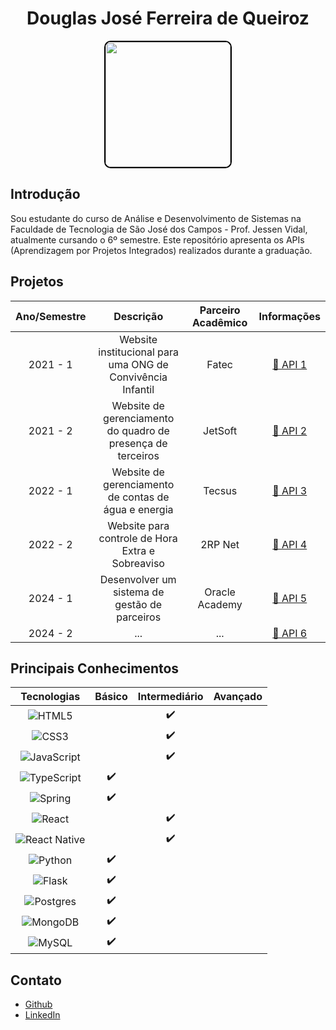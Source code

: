 <h1 align="center"> Douglas José Ferreira de Queiroz </h1>

<p align="center">
<img src="https://github.com/user-attachments/assets/4f1282f8-b242-4907-8d31-660010240a00" width="200" style="border: 2px solid black;  border-radius: 5%;" >   
</p>

## Introdução

Sou estudante do curso de Análise e Desenvolvimento de Sistemas na Faculdade de Tecnologia de São José dos Campos - Prof. Jessen Vidal, atualmente cursando o 6º semestre. Este repositório apresenta os APIs (Aprendizagem por Projetos Integrados) realizados durante a graduação.

## Projetos
<div id="projetos" text-align="center">

| Ano/Semestre |                          Descrição                          | Parceiro Acadêmico |                              Informações                               |
| :----------: | :---------------------------------------------------------: | :----------------: | :--------------------------------------------------------------------: |
|   2021 - 1   | Website institucional para uma ONG de Convivência Infantil  |       Fatec        | [📑 API 1](https://github.com/douglaswe/portfolio-TG/blob/main/API-1.md) |
|   2021 - 2   | Website de gerenciamento do quadro de presença de terceiros |      JetSoft       |                     [📑 API 2](https://github.com/douglaswe/portfolio-TG/blob/main/API-2.md)                     |
|   2022 - 1   |    Website de gerenciamento de contas de água e energia     |       Tecsus       |                     [📑 API 3](https://github.com/)                     |
|   2022 - 2   |      Website para controle de Hora Extra e Sobreaviso       |      2RP Net       |                     [📑 API 4](https://github.com/)                     |
|   2024 - 1   |        Desenvolver um sistema de gestão de parceiros        |   Oracle Academy   |                     [📑 API 5](https://github.com/)                     |
|   2024 - 2   |                             ...                             |        ...         |                              [📑 API 6]()                               |
## Principais Conhecimentos
|                                                         Tecnologias                                                          | Básico | Intermediário | Avançado |
| :--------------------------------------------------------------------------------------------------------------------------: | :----: | :-----------: | :------: |
|          ![HTML5](https://img.shields.io/badge/html5-%23E34F26.svg?style=for-the-badge&logo=html5&logoColor=white)           |        |       ✔️       |          |
|            ![CSS3](https://img.shields.io/badge/css3-%231572B6.svg?style=for-the-badge&logo=css3&logoColor=white)            |        |       ✔️       |          |
| ![JavaScript](https://img.shields.io/badge/javascript-%23323330.svg?style=for-the-badge&logo=javascript&logoColor=%23F7DF1E) |        |       ✔️       |          |
|   ![TypeScript](https://img.shields.io/badge/typescript-%23007ACC.svg?style=for-the-badge&logo=typescript&logoColor=white)   |   ✔️    |               |          |
|         ![Spring](https://img.shields.io/badge/spring-%236DB33F.svg?style=for-the-badge&logo=spring&logoColor=white)         |   ✔️    |               |          |
|        ![React](https://img.shields.io/badge/react-%2320232a.svg?style=for-the-badge&logo=react&logoColor=%2361DAFB)         |        |       ✔️       |          |
| ![React Native](https://img.shields.io/badge/react_native-%2320232a.svg?style=for-the-badge&logo=react&logoColor=%2361DAFB)  |        |       ✔️       |          |
|            ![Python](https://img.shields.io/badge/python-3670A0?style=for-the-badge&logo=python&logoColor=ffdd54)            |   ✔️    |               |          |
|            ![Flask](https://img.shields.io/badge/flask-%23000.svg?style=for-the-badge&logo=flask&logoColor=white)            |   ✔️    |               |          |
|     ![Postgres](https://img.shields.io/badge/postgres-%23316192.svg?style=for-the-badge&logo=postgresql&logoColor=white)     |   ✔️    |               |          |
|       ![MongoDB](https://img.shields.io/badge/MongoDB-%234ea94b.svg?style=for-the-badge&logo=mongodb&logoColor=white)        |   ✔️    |               |          |
|            ![MySQL](https://img.shields.io/badge/mysql-%2300f.svg?style=for-the-badge&logo=mysql&logoColor=white)            |   ✔️    |               |          |

## Contato

* [Github](https://github.com/douglaswe)
* [LinkedIn](https://www.linkedin.com/in/douglas-queiroz-3b9a72212/)

